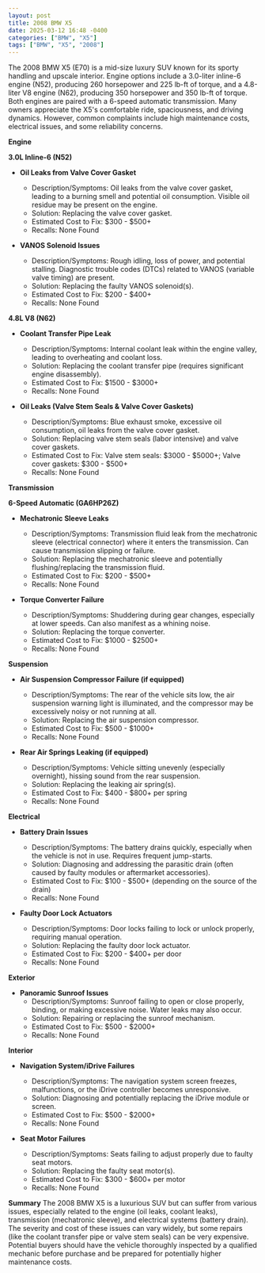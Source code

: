 ```yaml
---
layout: post
title: 2008 BMW X5
date: 2025-03-12 16:48 -0400
categories: ["BMW", "X5"]
tags: ["BMW", "X5", "2008"]
---
```

The 2008 BMW X5 (E70) is a mid-size luxury SUV known for its sporty handling and upscale interior. Engine options include a 3.0-liter inline-6 engine (N52), producing 260 horsepower and 225 lb-ft of torque, and a 4.8-liter V8 engine (N62), producing 350 horsepower and 350 lb-ft of torque. Both engines are paired with a 6-speed automatic transmission. Many owners appreciate the X5's comfortable ride, spaciousness, and driving dynamics. However, common complaints include high maintenance costs, electrical issues, and some reliability concerns.

**Engine**

**3.0L Inline-6 (N52)**

*   **Oil Leaks from Valve Cover Gasket**
    *   Description/Symptoms: Oil leaks from the valve cover gasket, leading to a burning smell and potential oil consumption. Visible oil residue may be present on the engine.
    *   Solution: Replacing the valve cover gasket.
    *   Estimated Cost to Fix: $300 - $500+
    *   Recalls: None Found

*   **VANOS Solenoid Issues**
    *   Description/Symptoms: Rough idling, loss of power, and potential stalling. Diagnostic trouble codes (DTCs) related to VANOS (variable valve timing) are present.
    *   Solution: Replacing the faulty VANOS solenoid(s).
    *   Estimated Cost to Fix: $200 - $400+
    *   Recalls: None Found

**4.8L V8 (N62)**

*   **Coolant Transfer Pipe Leak**
    *   Description/Symptoms: Internal coolant leak within the engine valley, leading to overheating and coolant loss.
    *   Solution: Replacing the coolant transfer pipe (requires significant engine disassembly).
    *   Estimated Cost to Fix: $1500 - $3000+
    *   Recalls: None Found

*   **Oil Leaks (Valve Stem Seals & Valve Cover Gaskets)**
    *   Description/Symptoms: Blue exhaust smoke, excessive oil consumption, oil leaks from the valve cover gasket.
    *   Solution: Replacing valve stem seals (labor intensive) and valve cover gaskets.
    *   Estimated Cost to Fix: Valve stem seals: $3000 - $5000+; Valve cover gaskets: $300 - $500+
    *   Recalls: None Found

**Transmission**

**6-Speed Automatic (GA6HP26Z)**

*   **Mechatronic Sleeve Leaks**
    *   Description/Symptoms: Transmission fluid leak from the mechatronic sleeve (electrical connector) where it enters the transmission. Can cause transmission slipping or failure.
    *   Solution: Replacing the mechatronic sleeve and potentially flushing/replacing the transmission fluid.
    *   Estimated Cost to Fix: $200 - $500+
    *   Recalls: None Found

*   **Torque Converter Failure**
    *   Description/Symptoms: Shuddering during gear changes, especially at lower speeds. Can also manifest as a whining noise.
    *   Solution: Replacing the torque converter.
    *   Estimated Cost to Fix: $1000 - $2500+
    *   Recalls: None Found

**Suspension**

*   **Air Suspension Compressor Failure (if equipped)**
    *   Description/Symptoms: The rear of the vehicle sits low, the air suspension warning light is illuminated, and the compressor may be excessively noisy or not running at all.
    *   Solution: Replacing the air suspension compressor.
    *   Estimated Cost to Fix: $500 - $1000+
    *   Recalls: None Found

*   **Rear Air Springs Leaking (if equipped)**
    *   Description/Symptoms: Vehicle sitting unevenly (especially overnight), hissing sound from the rear suspension.
    *   Solution: Replacing the leaking air spring(s).
    *   Estimated Cost to Fix: $400 - $800+ per spring
    *   Recalls: None Found

**Electrical**

*   **Battery Drain Issues**
    *   Description/Symptoms: The battery drains quickly, especially when the vehicle is not in use. Requires frequent jump-starts.
    *   Solution: Diagnosing and addressing the parasitic drain (often caused by faulty modules or aftermarket accessories).
    *   Estimated Cost to Fix: $100 - $500+ (depending on the source of the drain)
    *   Recalls: None Found

*   **Faulty Door Lock Actuators**
    *   Description/Symptoms: Door locks failing to lock or unlock properly, requiring manual operation.
    *   Solution: Replacing the faulty door lock actuator.
    *   Estimated Cost to Fix: $200 - $400+ per door
    *   Recalls: None Found

**Exterior**

*   **Panoramic Sunroof Issues**
    *   Description/Symptoms: Sunroof failing to open or close properly, binding, or making excessive noise. Water leaks may also occur.
    *   Solution: Repairing or replacing the sunroof mechanism.
    *   Estimated Cost to Fix: $500 - $2000+
    *   Recalls: None Found

**Interior**

*   **Navigation System/iDrive Failures**
    *   Description/Symptoms: The navigation system screen freezes, malfunctions, or the iDrive controller becomes unresponsive.
    *   Solution: Diagnosing and potentially replacing the iDrive module or screen.
    *   Estimated Cost to Fix: $500 - $2000+
    *   Recalls: None Found

*   **Seat Motor Failures**
    *   Description/Symptoms: Seats failing to adjust properly due to faulty seat motors.
    *   Solution: Replacing the faulty seat motor(s).
    *   Estimated Cost to Fix: $300 - $600+ per motor
    *   Recalls: None Found

**Summary**
The 2008 BMW X5 is a luxurious SUV but can suffer from various issues, especially related to the engine (oil leaks, coolant leaks), transmission (mechatronic sleeve), and electrical systems (battery drain). The severity and cost of these issues can vary widely, but some repairs (like the coolant transfer pipe or valve stem seals) can be very expensive. Potential buyers should have the vehicle thoroughly inspected by a qualified mechanic before purchase and be prepared for potentially higher maintenance costs.

